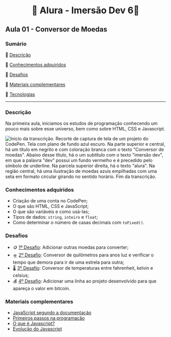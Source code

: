 <h1 align="center"> 🤿 Alura - Imersão Dev 6🤿 </h1>

<h2>Aula 01 - Conversor de Moedas</h2>

### Sumário 

:small_blue_diamond: [Descrição](#descrição)

:small_blue_diamond: [Conhecimentos adquiridos](#conhecimentos-adquiridos)

:small_blue_diamond: [Desafios](#desafios)

:small_blue_diamond: [Materiais complementares](#materiais-complementares)

:small_blue_diamond: [Tecnologias](#tecnologias)

---
### Descrição
Na primeira aula, iniciamos os estudos de programação conhecendo um pouco mais sobre esse universo, bem como sobre HTML, CSS e Javascript.

<img src='https://i.imgur.com/ewGBstG.png' alt='Início da transcrição. Recorte de captura de tela de um projeto do CodePen. Tela com plano de fundo azul escuro. Na parte superior e central, há um título em negrito e com coloração branca com o texto "Conversor de moedas". Abaixo desse título, há o um subtítulo com o texto "imersão dev", em que a palavra "dev" possui um fundo vermelho e é precedido pelo símbolo de underline. Na parcela superior direita, há o texto "alura". Na região central, há uma ilustração de moedas azuis empilhadas com uma seta em formato circular girando no sentido horário. Fim da transcrição.'>

### Conhecimentos adquiridos
- Criação de uma conta no CodePen;
- O que são HTML, CSS e JavaScript;
- O que são variáveis e como usá-las;
- Tipos de dados: `string`, `inteiro` e `float`;
- Como determinar o número de casas decimais com `toFixed()`.

### Desafios
- 🪙 [1º Desafio](https://codepen.io/strawndri/pen/XWBoXxz): Adicionar outras moedas para converter;
- 🛸 [2º Desafio](https://codepen.io/strawndri/pen/rNroxoY): Conversor de quilômetros para anos luz e verificar o tempo que demora para ir de uma estrela para outra;
- 🌡️ [3º Desafio](https://codepen.io/strawndri/pen/VwBqegg): Conversor de temperaturas entre fahrenheit, kelvin e celsius;
- 💰 [4º Desafio](https://codepen.io/strawndri/pen/gOjZPyO): Adicionar uma linha ao projeto desenvolvido para que apareça o valor em bitcoin.

### Materiais complementares
- [JavaScript segundo a documentação](https://developer.mozilla.org/pt-BR/docs/Web/JavaScript)
- [Primeiros passos na programação](https://hipsters.tech/primeiros-passos-na-programacao-a-imersao-dev-hipsters-ponto-tech-243/)
- [O que é Javascript?](https://www.youtube.com/watch?v=NaVSbnnV75Q)
- [Evolução do Javascript](https://www.youtube.com/watch?v=Bmw_6oOvO3s)
